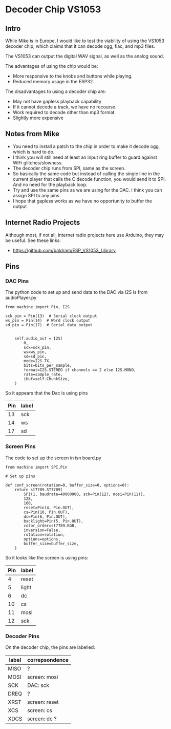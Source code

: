 # Decoder Chip VS1053

## Intro
While Mike is in Europe, I would like to test the viability of using the VS1053 decoder chip, which claims that it can decode ogg, flac, and mp3 files. 

The VS1053 can output the digital WAV signal, as well as the analog sound. 

The advantages of using the chip would be:
 - More responsive to the knobs and buttons while playing.
 - Reduced memory usage in the ESP32.

The disadvantages to using a decoder chip are:
 - May not have gapless playback capability
 - If it cannot decode a track, we have no recourse.
 - Work required to decode other than mp3 format.
 - Slightly more expensive

## Notes from Mike

- You need to install a patch to the chip in order to make it decode ogg, which is hard to do.
- I think you will still need at least an input ring buffer to guard against WiFi glitches/slowness.
- The decoder chip runs from SPI, same as the screen.
- So basically the same code but instead of calling the single line in the current player that calls the C decode function, you would send it to SPI. And no need for the playback loop.
- Try and use the same pins as we are using for the DAC. I think you can assign SPI to any pins
- I hope that gapless works as we have no opportunity to buffer the output

## Internet Radio Projects
Although most, if not all, internet radio projects here use Arduino, they may be useful. 
See these links:
 - https://github.com/baldram/ESP_VS1053_Library

## Pins
### DAC Pins
The python code to set up and send data to the DAC via I2S is from audioPlayer.py

```
from machine import Pin, I2S

sck_pin = Pin(13)  # Serial clock output
ws_pin = Pin(14)  # Word clock output
sd_pin = Pin(17)  # Serial data output


    self.audio_out = I2S(
        0,
        sck=sck_pin,
        ws=ws_pin,
        sd=sd_pin,
        mode=I2S.TX,
        bits=bits_per_sample,
        format=I2S.STEREO if channels == 2 else I2S.MONO,
        rate=sample_rate,
        ibuf=self.ChunkSize,
    )
```

So it appears that the Dac is using pins

| Pin | label | 
| --  | ---- |
| 13 | sck |
| 14 | ws | 
| 17 | sd | 


### Screen Pins
The code to set up the screen in isn board.py

```
from machine import SPI,Pin

# Set up pins

def conf_screen(rotation=0, buffer_size=0, options=0):
    return st7789.ST7789(
        SPI(1, baudrate=40000000, sck=Pin(12), mosi=Pin(11)),
        128,
        160,
        reset=Pin(4, Pin.OUT),
        cs=Pin(10, Pin.OUT),
        dc=Pin(6, Pin.OUT),
        backlight=Pin(5, Pin.OUT),
        color_order=st7789.RGB,
        inversion=False,
        rotation=rotation,
        options=options,
        buffer_size=buffer_size,
    )
```
So it looks like the screen is using pins:

| Pin  | label |
| -----| ------| 
| 4 | reset | 
| 5 | light | 
| 6 | dc |
| 10 | cs |
| 11  | mosi |
| 12  | sck |

### Decoder Pins

On the decoder chip, the pins are labelled:

| label | correpsondence |
| -- | - | 
| MISO | ? | 
| MOSI | screen: mosi |
| SCK | DAC: sck |
| DREQ | ? |
| XRST | screen: reset |
| XCS |  screen: cs |
| XDCS | screen: dc ? |